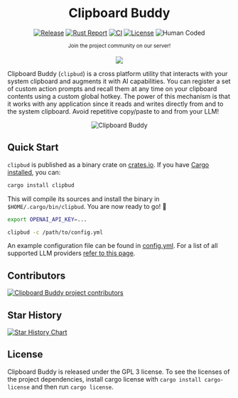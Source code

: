 <div align="center">

# Clipboard Buddy

[![Release](https://img.shields.io/github/release/evilsocket/clipbud.svg?style=flat-square)](https://github.com/evilsocket/clipbud/releases/latest)
[![Rust Report](https://rust-reportcard.xuri.me/badge/github.com/evilsocket/clipbud)](https://rust-reportcard.xuri.me/report/github.com/evilsocket/clipbud)
[![CI](https://img.shields.io/github/actions/workflow/status/evilsocket/clipbud/ci.yml)](https://github.com/evilsocket/clipbud/actions/workflows/ci.yml)
[![License](https://img.shields.io/badge/license-GPL3-brightgreen.svg?style=flat-square)](https://github.com/evilsocket/clipbud/blob/master/LICENSE.md)
![Human Coded](https://img.shields.io/badge/human-coded-brightgreen?logo=data:image/svg+xml;base64,PHN2ZyB4bWxucz0iaHR0cDovL3d3dy53My5vcmcvMjAwMC9zdmciIHdpZHRoPSIyNCIgaGVpZ2h0PSIyNCIgdmlld0JveD0iMCAwIDI0IDI0IiBmaWxsPSJub25lIiBzdHJva2U9IiNmZmZmZmYiIHN0cm9rZS13aWR0aD0iMiIgc3Ryb2tlLWxpbmVjYXA9InJvdW5kIiBzdHJva2UtbGluZWpvaW49InJvdW5kIiBjbGFzcz0ibHVjaWRlIGx1Y2lkZS1wZXJzb24tc3RhbmRpbmctaWNvbiBsdWNpZGUtcGVyc29uLXN0YW5kaW5nIj48Y2lyY2xlIGN4PSIxMiIgY3k9IjUiIHI9IjEiLz48cGF0aCBkPSJtOSAyMCAzLTYgMyA2Ii8+PHBhdGggZD0ibTYgOCA2IDIgNi0yIi8+PHBhdGggZD0iTTEyIDEwdjQiLz48L3N2Zz4=)
 
  <small>Join the project community on our server!</small>
  <br/><br/>
  <a href="https://discord.gg/btZpkp45gQ" target="_blank" title="Join our community!">
    <img src="https://dcbadge.limes.pink/api/server/https://discord.gg/btZpkp45gQ"/>
  </a>

</div>

Clipboard Buddy (`clipbud`) is a cross platform utility that interacts with your system clipboard and augments it with AI capabilities. You can register a set of custom action prompts and recall them at any time on your clipboard contents using a custom global hotkey. The power of this mechanism is that it works with any application since it reads and writes directly from and to the system clipboard. Avoid repetitive copy/paste to and from your LLM!

<div align="center">
  <img alt="Clipboard Buddy" src="https://raw.githubusercontent.com/evilsocket/clipbud/main/clipbud.gif" />
</div>

## Quick Start

`clipbud` is published as a binary crate on [crates.io](https://crates.io/crates/clipbud). If you have [Cargo installed](https://rustup.rs/), you can:

```sh
cargo install clipbud
```

This will compile its sources and install the binary in `$HOME/.cargo/bin/clipbud`. You are now ready to go! 🚀

```bash
export OPENAI_API_KEY=...

clipbud -c /path/to/config.yml
```

An example configuration file can be found in [config.yml](https://github.com/evilsocket/clipbud/blob/main/config.yml). 
For a list of all supported LLM providers [refer to this page](https://docs.rig.rs/docs/integrations/model_providers).

## Contributors

<a href="https://github.com/evilsocket/clipbud/graphs/contributors">
  <img src="https://contrib.rocks/image?repo=evilsocket/clipbud" alt="Clipboard Buddy project contributors" />
</a>

## Star History

[![Star History Chart](https://api.star-history.com/svg?repos=evilsocket/clipbud&type=Timeline)](https://www.star-history.com/#evilsocket/clipbud&Timeline)

## License

Clipboard Buddy is released under the GPL 3 license. To see the licenses of the project dependencies, install cargo license with `cargo install cargo-license` and then run `cargo license`.